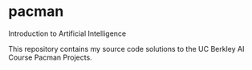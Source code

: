 # pacman

Introduction to Artificial Intelligence

This repository contains my source code solutions to the UC Berkley AI Course Pacman Projects.

